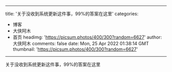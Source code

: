 
---
title: '关于没收到系统更新这件事，99%的答案在这里'
categories: 
 - 博客
 - 大侠阿木
 - 首页
headimg: 'https://picsum.photos/400/300?random=6627'
author: 大侠阿木
comments: false
date: Mon, 25 Apr 2022 01:38:14 GMT
thumbnail: 'https://picsum.photos/400/300?random=6627'
---

<div>   
关于没收到系统更新这件事，99%的答案在这里  
</div>
            